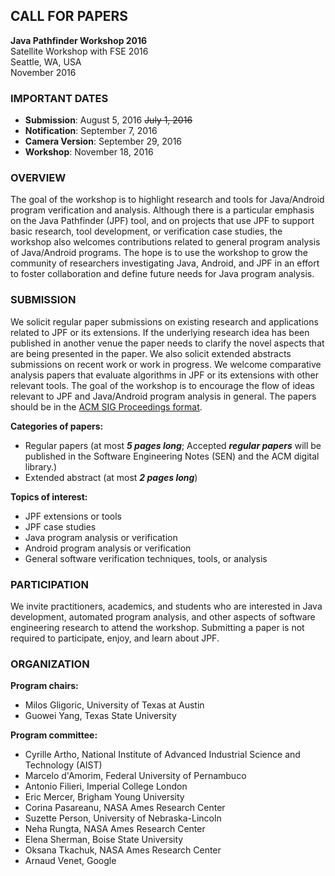 ## CALL FOR PAPERS

**Java Pathfinder Workshop 2016**  
Satellite Workshop with FSE 2016  
Seattle, WA, USA  
November 2016

### IMPORTANT DATES

- **Submission**: August 5, 2016 ~~July 1, 2016~~
- **Notification**: September 7, 2016
- **Camera Version**: September 29, 2016
- **Workshop**: November 18, 2016

### OVERVIEW

The goal of the workshop is to highlight research and tools for
Java/Android program verification and analysis. Although there is a
particular emphasis on the Java Pathfinder (JPF) tool, and on projects
that use JPF to support basic research, tool development, or
verification case studies, the workshop also welcomes contributions
related to general program analysis of Java/Android programs. The hope
is to use the workshop to grow the community of researchers
investigating Java, Android, and JPF in an effort to foster
collaboration and define future needs for Java program analysis.

### SUBMISSION

We solicit regular paper submissions on existing research and
applications related to JPF or its extensions. If the underlying
research idea has been published in another venue the paper needs to
clarify the novel aspects that are being presented in the paper. We
also solicit extended abstracts submissions on
recent work or work in progress. We welcome comparative analysis
papers that evaluate algorithms in JPF or its extensions with other
relevant tools. The goal of the workshop is to encourage the flow of
ideas relevant to JPF and Java/Android program analysis in
general. The papers should be in the [ACM SIG
Proceedings format](http://www.acm.org/publications/proceedings-template).

**Categories of papers:**

- Regular papers (at most ***5 pages long***; Accepted ***regular papers*** will be published in the Software Engineering Notes (SEN) and the ACM digital library.)
- Extended abstract (at most ***2 pages long***)

**Topics of interest:**

- JPF extensions or tools
- JPF case studies
- Java program analysis or verification
- Android program analysis or verification
- General software verification techniques, tools, or analysis

### PARTICIPATION

We invite practitioners, academics, and students who are interested in
Java development, automated program analysis, and other aspects of 
software engineering research to attend the workshop. Submitting a
paper is not required to participate, enjoy, and learn about JPF.

### ORGANIZATION

**Program chairs:**

- Milos Gligoric, University of Texas at Austin
- Guowei Yang, Texas State University

**Program committee:**

- Cyrille Artho, National Institute of Advanced Industrial Science and Technology (AIST)
- Marcelo d'Amorim, Federal University of Pernambuco
- Antonio Filieri, Imperial College London
- Eric Mercer, Brigham Young University
- Corina Pasareanu, NASA Ames Research Center
- Suzette Person, University of Nebraska-Lincoln
- Neha Rungta, NASA Ames Research Center
- Elena Sherman, Boise State University
- Oksana Tkachuk, NASA Ames Research Center
- Arnaud Venet, Google